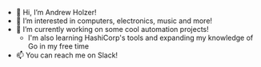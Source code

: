 - 👋 Hi, I’m Andrew Holzer!
- 👀 I’m interested in computers, electronics, music and more!
- 🌱 I’m currently working on some cool automation projects!
  - I'm also learning HashiCorp's tools and expanding my knowledge of Go in my free time
- 📫 You can reach me on Slack!
